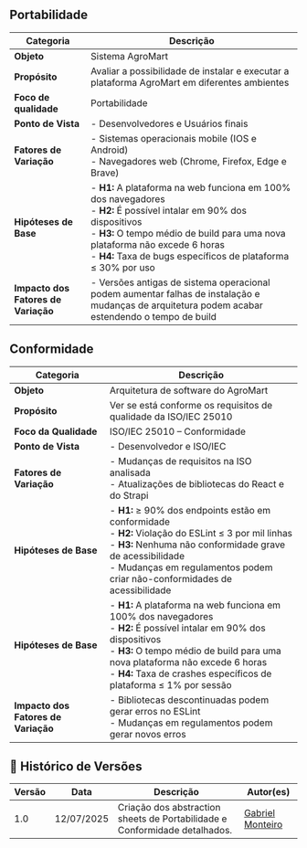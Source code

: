## Portabilidade  

| **Categoria** | **Descrição** |
|---------------|---------------|
| **Objeto** | Sistema AgroMart |
| **Propósito** | Avaliar a possibilidade de instalar e executar a plataforma AgroMart em diferentes ambientes|
| **Foco de qualidade** | Portabilidade |
| **Ponto de Vista** | -  Desenvolvedores e  Usuários finais |
| **Fatores de Variação** | -  Sistemas operacionais mobile (IOS e Android) <br> - Navegadores web (Chrome, Firefox, Edge e Brave) <br> |
| **Hipóteses de Base** | - **H1:** A plataforma na web funciona em 100% dos navegadores <br> - **H2:** É possível intalar em 90% dos dispositivos<br> - **H3:** O tempo médio de build para uma nova plataforma não excede 6 horas <br> - **H4:** Taxa de bugs específicos de plataforma ≤ 30% por uso |
| **Impacto dos Fatores de Variação** | -  Versões antigas de sistema operacional podem aumentar falhas de instalação e mudanças de arquitetura podem acabar estendendo o tempo de build |

## Conformidade  

| **Categoria** | **Descrição** |
|---------------|---------------|
| **Objeto** | Arquitetura de software do AgroMart|
| **Propósito** | Ver se está conforme os requisitos de qualidade da ISO/IEC 25010 |
| **Foco da Qualidade** | ISO/IEC 25010 – Conformidade|
| **Ponto de Vista** | -  Desenvolvedor e ISO/IEC |
| **Fatores de Variação** | -  Mudanças de requisitos na ISO analisada <br> -  Atualizações de bibliotecas do React e do Strapi|
| **Hipóteses de Base** | - **H1:** ≥ 90% dos endpoints estão em conformidade <br> - **H2:** Violação do ESLint ≤ 3 por mil linhas <br> - **H3:** Nenhuma não conformidade grave de acessibilidade <br> -  Mudanças em regulamentos podem criar não-conformidades de acessibilidade |
 **Hipóteses de Base** | - **H1:** A plataforma na web funciona em 100% dos navegadores <br> - **H2:** É possível intalar em 90% dos dispositivos<br> - **H3:** O tempo médio de build para uma nova plataforma não excede 6 horas <br> - **H4:** Taxa de crashes específicos de plataforma ≤ 1% por sessão |
| **Impacto dos Fatores de Variação** | - Bibliotecas descontinuadas podem gerar erros no ESLint <br> - Mudanças em regulamentos podem gerar novos erros |

## 📝 Histórico de Versões  

| Versão | Data | Descrição | Autor(es) |
|--------|------|-----------|-----------|
| 1.0 | 12/07/2025 | Criação dos abstraction sheets de Portabilidade e Conformidade detalhados. | [Gabriel Monteiro](https://github.com/GabrielSMonteiro) |